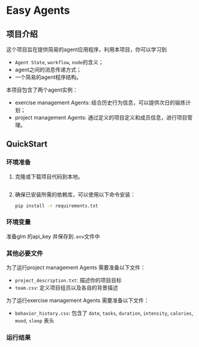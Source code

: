 # Easy Agents

## 项目介绍
这个项目旨在提供简易的agent应用程序，利用本项目，你可以学习到
* `Agent State`, `workflow`, `node`的含义；
* agent之间的消息传递方式；
* 一个简易的agent程序结构。

本项目包含了两个agent实例：
* exercise management Agents: 结合历史行为信息，可以提供次日的锻炼计划；
* project management Agents: 通过定义的项目定义和成员信息，进行项目管理。



## QuickStart
### 环境准备
1. 克隆或下载项目代码到本地。
    ```
    ```

2. 确保已安装所需的依赖库，可以使用以下命令安装：
    ```bash
    pip install -r requirements.txt
    ```

### 环境变量
准备glm 的api_key 并保存到`.env`文件中

### 其他必要文件
为了运行project management Agents 需要准备以下文件：
* `project_description.txt`: 描述你的项目目标
* `team.csv`: 定义项目组员以及各自的背景描述

为了运行exercise management Agents 需要准备以下文件：
* `behavior_history.csv`: 包含了 `date`, `tasks`, `duration`, `intensity`, `calories`, `mood`, `sleep` 表头

### 运行结果
